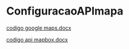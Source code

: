 # ConfiguracaoAPImapa
[codigo google maps.docx](https://github.com/user-attachments/files/15625717/codigo.google.maps.docx)

[codigo api mapbox.docx](https://github.com/user-attachments/files/15625712/codigo.api.mapbox.docx)
